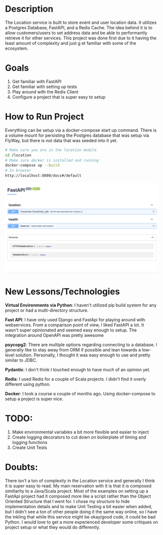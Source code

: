 
# Description
The Location service is built to store event and user location data. It utilizes a Postgres Database,  FastAPI, and a Redis Cache. The idea behind it is to allow customers/users to set address data and be able to performantly retrieve it for other services. This project was done first due to it having the least amount of complexity and just g et familiar with some of the ecosystem. 

# Goals
1. Get familiar with FastAPI
2. Get familiar with setting up tests
3. Play around with the Redis Client
4. Configure a project that is super easy to setup

# How to Run Project
Everything can be setup via a docker-compose start up command. There is a volume mount for persisting the Postgres database that was setup via FlyWay, but there is not data that was seeded into it yet. 

```bash
# Make sure you are in the location module
cd /location 
# Make sure docker is installed and running
docker-compose up --build
# In browser
http://localhost:8000/docs#/default
```
![OpenAPI-sample.png](image%2FOpenAPI-sample.png)


# New Lessons/Technologies 
<b>Virtual Environments via Python</b>: I haven't utilized pip build system for any project or had a multi-directory structure. 

<b>Fast API</b>: I have only used Django and FastApi for playing around with webservices. From a comparison point of view, I liked FastAPI a lot. It wasn't super opinionated and seemed easy enough to setup. The integration around OpenAPI was pretty awesome

<b>psycopg2</b>: There are multiple options regarding connecting to a database. I generally like to stay away from ORM if possible and lean towards a low-level solution. Personally, I thought it was easy enough to use and pretty similar to JDBC. 

<b>Pydantic</b>: I don't think I touched enough to have much of an opinion yet. 

<b>Redis</b>: I used Redis for a couple of Scala projects. I didn't find it overly different using python. 

<b>Docker</b>: I took a course a couple of months ago. Using docker-compose to setup a project is super nice. 

# TODO:
1. Make environmental variables a bit more flexible and easier to inject
2. Create logging decorators to cut down on boilerplate of timing and logging functions
3. Create Unit Tests

# Doubts: 
There isn't a ton of complexity in the Location service and generally I think it is super easy to read. My main reservation with it is that it is composed similiarity to a Java/Scala project. Most of the examples on setting up a FastApi project had it composed more like a script rather than the Object Oriented Structure that I went for. I chose my structure to hide implementation details and to make Unit Testing a bit easier when added, but I didn't see a ton of other people doing it the same way online, so I have the inkling that while this service might be okay/good code, it could be bad Python. I would love to get a more experienced developer some critiques on project setup or what they would do differently.   